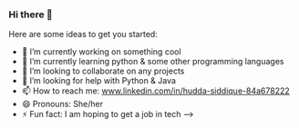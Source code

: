 ### Hi there 👋
Here are some ideas to get you started:

- 🔭 I’m currently working on something cool 
- 🌱 I’m currently learning python & some other programming languages
- 👯 I’m looking to collaborate on any projects
- 🤔 I’m looking for help with Python & Java
- 📫 How to reach me: www.linkedin.com/in/hudda-siddique-84a678222
- 😄 Pronouns: She/her
- ⚡ Fun fact: I am hoping to get a job in tech
-->
